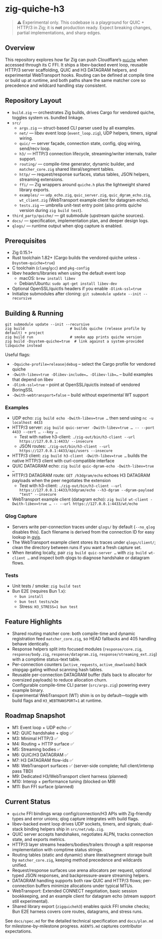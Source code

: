 # zig-quiche-h3

> ⚠️ Experimental only. This codebase is a playground for QUIC + HTTP/3 in Zig; it is **not** production ready. Expect breaking changes, partial implementations, and sharp edges.

## Overview
This repository explores how far Zig can push Cloudflare’s [`quiche`](https://github.com/cloudflare/quiche) when accessed through its C FFI. It ships a libev-backed event loop, reusable HTTP/3 server scaffolding, QUIC and H3 DATAGRAM helpers, and experimental WebTransport hooks. Routing can be defined at compile time or build up at runtime, and both paths share the same matcher core so precedence and wildcard handling stay consistent.

## Repository Layout
- `build.zig` — orchestrates Zig builds, drives Cargo for vendored quiche, toggles system vs. bundled linkage.
- `src/`
  - `args.zig` — struct-based CLI parser used by all examples.
  - `net/` — libev event loop (`event_loop.zig`), UDP helpers, timers, signal wiring.
  - `quic/` — server façade, connection state, config, qlog wiring, send/recv loop.
  - `h3/` — HTTP/3 connection lifecycle, streaming/writer internals, trailer support.
  - `routing/` — compile-time generator, dynamic builder, and `matcher_core.zig` shared literal/segment tables.
  - `http/` — request/response surfaces, status tables, JSON helpers, streaming extensions.
  - `ffi/` — Zig wrappers around `quiche.h` plus the lightweight shared library exports.
  - `examples/` — `udp_echo.zig`, `quic_server.zig`, `quic_dgram_echo.zig`, `wt_client.zig` (WebTransport example client for datagram echo).
  - `tests.zig` — umbrella unit-test entry point (also prints quiche version during `zig build test`).
- `third_party/quiche/` — git submodule (upstream quiche sources).
- `docs/` — specification, implementation plan, and deeper design logs.
- `qlogs/` — runtime output when qlog capture is enabled.

## Prerequisites
- Zig 0.15.1+
- Rust toolchain 1.82+ (Cargo builds the vendored quiche unless `-Dsystem-quiche=true`)
- C toolchain (`clang`/`gcc`) and `pkg-config`
- libev headers/libraries when using the default event loop
  - macOS: `brew install libev`
  - Debian/Ubuntu: `sudo apt-get install libev-dev`
- Optional OpenSSL/quictls headers if you enable `-Dlink-ssl=true`
- Initialize submodules after cloning: `git submodule update --init --recursive`

## Building & Running
```
git submodule update --init --recursive
zig build                     # builds quiche (release profile by default) + project
zig build run                 # smoke app prints quiche version
zig build -Dsystem-quiche=true  # link against a system-provided libquiche instead
```

Useful flags:
- `-Dquiche-profile=release|debug` – select the Cargo profile for vendored quiche
- `-Dwith-libev=true -Dlibev-include=… -Dlibev-lib=…` – build examples that depend on libev
- `-Dlink-ssl=true` – point at OpenSSL/quictls instead of vendored BoringSSL
- `-Dwith-webtransport=false` – build without experimental WT support

### Examples
- UDP echo: `zig build echo -Dwith-libev=true …` then send using `nc -u localhost 4433`
- HTTP/3 server: `zig build quic-server -Dwith-libev=true … -- --port 4433 --cert … --key …`
  - Test with native h3-client: `./zig-out/bin/h3-client --url https://127.0.0.1:4433/ --insecure`
  - JSON routes: `./zig-out/bin/h3-client --url https://127.0.0.1:4433/api/users --insecure`
- HTTP/3 client: `zig build h3-client -Dwith-libev=true …` builds the native HTTP/3 client with curl-compatible interface
- QUIC DATAGRAM echo: `zig build quic-dgram-echo -Dwith-libev=true …`
- HTTP/3 DATAGRAM route: `GET /h3dgram/echo` echoes H3 DATAGRAM payloads when the peer negotiates the extension
  - Test with h3-client: `./zig-out/bin/h3-client --url https://127.0.0.1:4433/h3dgram/echo --h3-dgram --dgram-payload "test" --insecure`
- WebTransport example client (datagram echo): `zig build wt-client -Dwith-libev=true … -- --url https://127.0.0.1:4433/wt/echo`

### Qlog Capture
- Servers write per-connection traces under `qlogs/` by default (`--no_qlog` disables this). Each filename is derived from the connection ID for easy lookup in [qvis](https://qvis.edm.uhasselt.be/).
- The WebTransport example client stores its traces under `qlogs/client/`; clean the directory between runs if you want a fresh capture set.
- When iterating locally, pair `zig build quic-server …` with `zig build wt-client …` and inspect both qlogs to diagnose handshake or datagram flows.

### Tests
- Unit tests / smoke: `zig build test`
- Bun E2E (requires Bun 1.x):
  - `bun install`
  - `bun test tests/e2e`
  - Stress: `H3_STRESS=1 bun test`

## Feature Highlights
- Shared routing matcher core: both compile-time and dynamic registration feed `matcher_core.zig`, so HEAD fallbacks and 405 handling behave identically.
- Response helpers split into focused modules (`response/core.zig`, `response/body.zig`, `response/datagram.zig`, `response/streaming_ext.zig`) with a comptime status-text table.
- Per-connection counters (`active_requests`, `active_downloads`) back stopgap gating without scanning hash tables.
- Reusable per-connection DATAGRAM buffer (falls back to allocator for oversized payloads) to reduce allocation churn.
- Configurable compile-time CLI parser (`src/args.zig`) powering every example binary.
- Experimental WebTransport (WT) shim is on by default—toggle with build flags and `H3_WEBTRANSPORT=1` at runtime.

## Roadmap Snapshot
- M1: Event loop + UDP echo ✅
- M2: QUIC handshake + qlog ✅
- M3: Minimal HTTP/3 ✅
- M4: Routing + HTTP surface ✅
- M5: Streaming bodies ✅
- M6: QUIC/H3 DATAGRAM ✅
- M7: H3 DATAGRAM flow-ids ✅
- M8: WebTransport surfaces ✅ (server-side complete; full client/interop pass TBD)
- M9: Dedicated H3/WebTransport client harness (planned)
- M10: Interop + performance tuning (blocked on M9)
- M11: Bun FFI surface (planned)

## Current Status
- `quiche` FFI bindings wrap config/connection/H3 APIs with Zig-friendly types and error unions; qlog capture integrates with build flags.
- libev-backed event loop drives UDP sockets, timers, and signals; dual-stack binding helpers ship in `src/net/udp.zig`.
- QUIC server accepts handshakes, negotiates ALPN, tracks connection state, and exports metrics.
- HTTP/3 layer streams headers/bodies/trailers through a split response implementation with comptime status strings.
- Routing tables (static and dynamic) share literal/segment storage built by `matcher_core.zig`, keeping method precedence and wildcards unified.
- Request/response surfaces use arena allocators per request, optional typed JSON responses, and backpressure-aware streaming helpers.
- DATAGRAM handling supports both raw QUIC and HTTP/3 flows; per-connection buffers minimize allocations under typical MTUs.
- WebTransport: Extended CONNECT negotiation, basic session bookkeeping, and an example client for datagram echo (stream support still experimental).
- Shared library export (`zigquicheh3`) enables quick FFI smoke checks; Bun E2E harness covers core routes, datagrams, and stress runs.

See `docs/spec.md` for the detailed technical specification and `docs/plan.md` for milestone-by-milestone progress. `AGENTS.md` captures contributor expectations.
